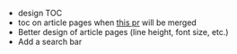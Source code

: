 - design TOC
- toc on article pages when [this pr](https://github.com/hashicorp/next-mdx-remote/pull/396) will be merged
- Better design of article pages (line height, font size, etc.)
- Add a search bar
